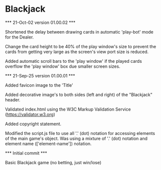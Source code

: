 # Blackjack

*** 21-Oct-02 version 01.00.02 ***

Shortened the delay between drawing cards in automatic 'play-bot' mode for the Dealer.

Change the card height to be 40% of the play window's size to prevent the cards from getting very large as the screen's view port size is reduced.

Added automatic scroll bars to the 'play window' if the played cards overflow the 'play window' box due smaller screen sizes.


*** 21-Sep-25 version 01.00.01 ***

Added favicon image to the 'Title'

Added decorative image's to both sides (left and right) of the "Blackjack" header.

Validated index.html using the W3C Markup Validation Service (https://validator.w3.org)

Added copyright statement.

Modified the script.js file to use all '.' (dot) notation for accessing elements of
the main game's object. Was using a mixture of '.' (dot) notation and element name (['element-name'])
notation.


*** Initial commit ***

Basic Blackjack game (no betting, just win/lose)

